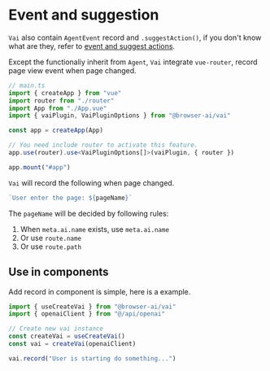 # Event and suggestion
`Vai` also contain `AgentEvent` record and `.suggestAction()`, if you don't know what are they, refer to [event and suggest actions](../guide/agent#event-and-suggest-actions).

Except the functionaliy inherit from `Agent`, `Vai` integrate `vue-router`, record page view event when page changed.

```ts
// main.ts
import { createApp } from "vue"
import router from "./router"
import App from "./App.vue"
import { vaiPlugin, VaiPluginOptions } from "@browser-ai/vai"

const app = createApp(App)

// You need include router to activate this feature.
app.use(router).use<VaiPluginOptions[]>(vaiPlugin, { router })

app.mount("#app")
```

`Vai` will record the following when page changed.

```ts
`User enter the page: ${pageName}`
```

The `pageName` will be decided by following rules:
1. When `meta.ai.name` exists, use `meta.ai.name`
2. Or use `route.name`
3. Or use `route.path`

## Use in components
Add record in component is simple, here is a example.

```ts
import { useCreateVai } from "@browser-ai/vai"
import { openaiClient } from "@/api/openai"

// Create new vai instance
const createVai = useCreateVai()
const vai = createVai(openaiClient)

vai.record("User is starting do something...")
```